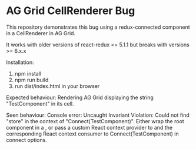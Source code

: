 # AG Grid CellRenderer Bug
This repository demonstrates this bug using a redux-connected component in a CellRenderer in AG Grid.

It works with older versions of react-redux <= 5.1.1 but breaks with versions >= 6.x.x

Installation:

1. npm install
2. npm run build
3. run dist/index.html in your browser

Expected behaviour: Rendering AG Grid displaying the string "TestComponent" in its cell.

Seen behaviour:
Console error:
Uncaught Invariant Violation: Could not find "store" in the context of "Connect(TestComponent)". Either wrap the root component in a <Provider>, or pass a custom React context provider to <Provider> and the corresponding React context consumer to Connect(TestComponent) in connect options.